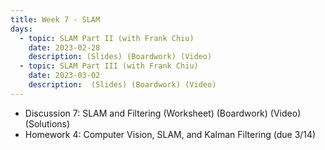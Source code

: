 ```yaml
---
title: Week 7 - SLAM
days:
  - topic: SLAM Part II (with Frank Chiu)
    date: 2023-02-28
    description: (Slides) (Boardwork) (Video) 
  - topic: SLAM Part III (with Frank Chiu)
    date: 2023-03-02
    description:  (Slides) (Boardwork) (Video)
---
```


- Discussion 7: SLAM and Filtering (Worksheet) (Boardwork) (Video) (Solutions)
- Homework 4: Computer Vision, SLAM, and Kalman Filtering (due 3/14)

<a id="Week8"></a>
